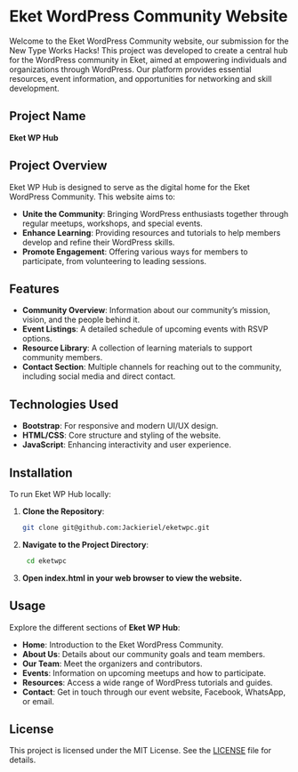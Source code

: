 # Eket WordPress Community Website

Welcome to the Eket WordPress Community website, our submission for the New Type Works Hacks! This project was developed to create a central hub for the WordPress community in Eket, aimed at empowering individuals and organizations through WordPress. Our platform provides essential resources, event information, and opportunities for networking and skill development.

## Project Name

**Eket WP Hub**

## Project Overview

Eket WP Hub is designed to serve as the digital home for the Eket WordPress Community. This website aims to:

- **Unite the Community**: Bringing WordPress enthusiasts together through regular meetups, workshops, and special events.
- **Enhance Learning**: Providing resources and tutorials to help members develop and refine their WordPress skills.
- **Promote Engagement**: Offering various ways for members to participate, from volunteering to leading sessions.

## Features

- **Community Overview**: Information about our community’s mission, vision, and the people behind it.
- **Event Listings**: A detailed schedule of upcoming events with RSVP options.
- **Resource Library**: A collection of learning materials to support community members.
- **Contact Section**: Multiple channels for reaching out to the community, including social media and direct contact.

## Technologies Used

- **Bootstrap**: For responsive and modern UI/UX design.
- **HTML/CSS**: Core structure and styling of the website.
- **JavaScript**: Enhancing interactivity and user experience.

## Installation

To run Eket WP Hub locally:

1. **Clone the Repository**:
   ```bash
   git clone git@github.com:Jackieriel/eketwpc.git

2. **Navigate to the Project Directory**:
   ```bash
    cd eketwpc

3. **Open index.html in your web browser to view the website.**


## Usage

Explore the different sections of **Eket WP Hub**:

- **Home**: Introduction to the Eket WordPress Community.
- **About Us**: Details about our community goals and team members.
- **Our Team**: Meet the organizers and contributors.
- **Events**: Information on upcoming meetups and how to participate.
- **Resources**: Access a wide range of WordPress tutorials and guides.
- **Contact**: Get in touch through our event website, Facebook, WhatsApp, or email.


## License

This project is licensed under the MIT License. See the [LICENSE](LICENSE) file for details.
